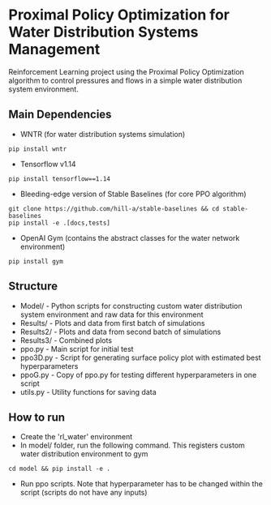 # Proximal Policy Optimization for Water Distribution Systems Management

Reinforcement Learning project using the Proximal Policy Optimization algorithm to control pressures and flows in a simple water distribution system environment.

## Main Dependencies

* WNTR (for water distribution systems simulation)
```
pip install wntr
```
* Tensorflow v1.14
```
pip install tensorflow==1.14
```
* Bleeding-edge version of Stable Baselines (for core PPO algorithm)
```
git clone https://github.com/hill-a/stable-baselines && cd stable-baselines
pip install -e .[docs,tests]
```
* OpenAI Gym (contains the abstract classes for the water network environment)
```
pip install gym
```

## Structure

* Model/ - Python scripts for constructing custom water distribution system environment and raw data for this environment  
* Results/ - Plots and data from first batch of simulations
* Results2/ - Plots and data from second batch of simulations
* Results3/ - Combined plots
* ppo.py - Main script for initial test
* ppo3D.py - Script for generating surface policy plot with estimated best hyperparameters
* ppoG.py - Copy of ppo.py for testing different hyperparameters in one script
* utils.py - Utility functions for saving data 

## How to run

* Create the 'rl_water' environment
* In model/ folder, run the following command. This registers custom water distribution environment to gym 
```
cd model && pip install -e .
```
* Run ppo scripts. Note that hyperparameter has to be changed within the script (scripts do not have any inputs) 

